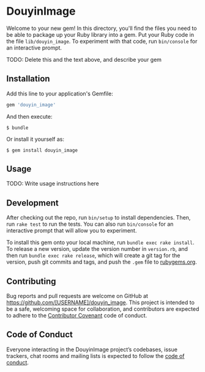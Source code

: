 # DouyinImage

Welcome to your new gem! In this directory, you'll find the files you need to be able to package up your Ruby library into a gem. Put your Ruby code in the file `lib/douyin_image`. To experiment with that code, run `bin/console` for an interactive prompt.

TODO: Delete this and the text above, and describe your gem

## Installation

Add this line to your application's Gemfile:

```ruby
gem 'douyin_image'
```

And then execute:

    $ bundle

Or install it yourself as:

    $ gem install douyin_image

## Usage

TODO: Write usage instructions here

## Development

After checking out the repo, run `bin/setup` to install dependencies. Then, run `rake test` to run the tests. You can also run `bin/console` for an interactive prompt that will allow you to experiment.

To install this gem onto your local machine, run `bundle exec rake install`. To release a new version, update the version number in `version.rb`, and then run `bundle exec rake release`, which will create a git tag for the version, push git commits and tags, and push the `.gem` file to [rubygems.org](https://rubygems.org).

## Contributing

Bug reports and pull requests are welcome on GitHub at https://github.com/[USERNAME]/douyin_image. This project is intended to be a safe, welcoming space for collaboration, and contributors are expected to adhere to the [Contributor Covenant](http://contributor-covenant.org) code of conduct.

## Code of Conduct

Everyone interacting in the DouyinImage project’s codebases, issue trackers, chat rooms and mailing lists is expected to follow the [code of conduct](https://github.com/[USERNAME]/douyin_image/blob/master/CODE_OF_CONDUCT.md).
